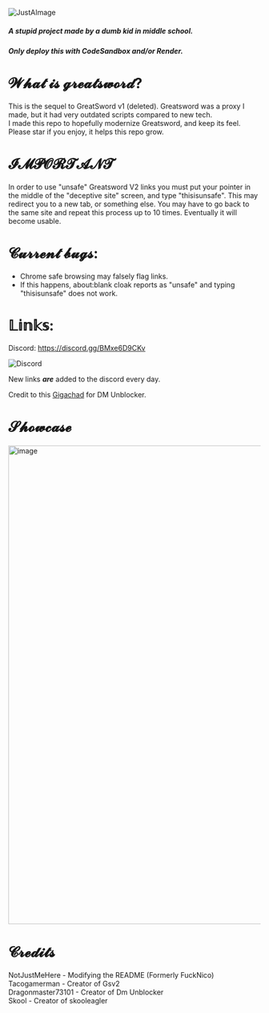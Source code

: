 

![JustAImage](https://user-images.githubusercontent.com/119009502/233846585-d725d79c-6e1a-4b29-b2be-3f247ed6d9e5.png)

##### A stupid project made by a dumb kid in middle school.

##### Only deploy this with CodeSandbox and/or Render.

# 𝓦𝓱𝓪𝓽 𝓲𝓼 𝓰𝓻𝓮𝓪𝓽𝓼𝔀𝓸𝓻𝓭?

This is the sequel to GreatSword v1 (deleted). Greatsword was a proxy I made, but it had very outdated scripts compared to new tech. 
<br>
I made this repo to hopefully modernize Greatsword, and keep its feel.
<br>
Please star if you enjoy, it helps this repo grow.

# 𝓘𝓜𝓟𝓞𝓡𝓣𝓐𝓝𝓣
In order to use "unsafe" Greatsword V2 links you must put your pointer in the middle of the "deceptive site" screen, and type "thisisunsafe". This may redirect you to a new tab, or something else. You may have to go back to the same site and repeat this process up to 10 times. Eventually it will become usable.

# 𝓒𝓾𝓻𝓻𝓮𝓷𝓽 𝓫𝓾𝓰𝓼:
* Chrome safe browsing may falsely flag links.
* If this happens, about:blank cloak reports as "unsafe" and typing "thisisunsafe" does not work.
# 𝕃𝕚𝕟𝕜𝕤:
Discord: https://discord.gg/BMxe6D9CKv


![Discord](http://invidget.switchblade.xyz/BMxe6D9CKv)


New links ***are*** added to the discord every day.

Credit to this [Gigachad](https://github.com/dragon731012/) for DM Unblocker.

# 𝓢𝓱𝓸𝔀𝓬𝓪𝓼𝓮

<img width="954" alt="image" src="https://github.com/Tacogamerman/Greatsword-Unblocker-V2/assets/119009502/3c02f5eb-481b-4bf2-a33b-aefb0aa9c5a9">



# 𝓒𝓻𝓮𝓭𝓲𝓽𝓼
NotJustMeHere - Modifying the README (Formerly FuckNico)
<br>
Tacogamerman - Creator of Gsv2
<br>
Dragonmaster73101 - Creator of Dm Unblocker
<br>
Skool - Creator of skooleagler










